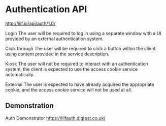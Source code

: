 # Authentication API

http://iiif.io/api/auth/1.0/

Login
The user will be required to log in using a separate window with a UI provided by an external authentication system.

Click through
The user will be required to click a button within the client using content provided in the service description.

Kiosk
The user will not be required to interact with an authentication system, the client is expected to use the access cookie service automatically.

External
The user is expected to have already acquired the appropriate cookie, and the access cookie service will not be used at all.

## Demonstration

Auth Demonstrator https://iiifauth.digtest.co.uk/
